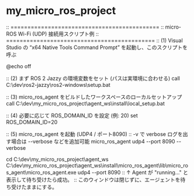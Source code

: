 # my_micro_ros_project

:: ============================================
::  micro-ROS Wi-Fi (UDP) 接続用スクリプト例
:: ============================================
:: (1) Visual Studio の “x64 Native Tools Command Prompt” を起動し、このスクリプトを呼ぶ

@echo off

:: (2) まず ROS 2 Jazzy の環境変数をセット (パスは実環境に合わせる)
call C:\dev\ros2-jazzy\ros2-windows\setup.bat

:: (3) micro_ros_agent をビルドしたワークスペースのローカルセットアップ
call C:\dev\my_micro_ros_project\agent_ws\install\local_setup.bat



:: (4) 必要に応じて ROS_DOMAIN_ID を設定 (例: 20)
set ROS_DOMAIN_ID=20

:: (5) micro_ros_agent を起動 (UDP4 / ポート8090)
::  -v で verbose ログを出す場合は --verbose などを追加可能
micro_ros_agent udp4 --port 8090 --verbose


cd C:\dev\my_micro_ros_project\agent_ws
C:\dev\my_micro_ros_project\agent_ws\install\micro_ros_agent\lib\micro_ros_agent\micro_ros_agent.exe udp4 --port 8090
:: ↑ Agent が "running..." と表示して待ち受けたら成功。
:: このウィンドウは閉じずに、エージェントを待ち受けたままにする。
